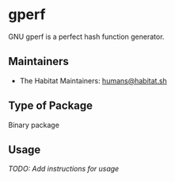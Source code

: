 # gperf

GNU gperf is a perfect hash function generator.

## Maintainers

* The Habitat Maintainers: <humans@habitat.sh>

## Type of Package

Binary package

## Usage

*TODO: Add instructions for usage*
